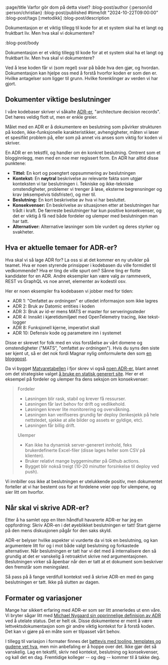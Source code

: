 :page/title Varfor gör dom på detta viset?
:blog-post/author {:person/id :person/christian}
:blog-post/published #time/ldt "2024-10-22T09:00:00"
:blog-post/tags [:metodikk]
:blog-post/description

Dokumentasjon er et viktig tillegg til kode for at et system skal ha et langt og
fruktbart liv. Men hva skal vi dokumentere?

:blog-post/body

Dokumentasjon er et viktig tillegg til kode for at et system skal ha et langt og
fruktbart liv. Men hva skal vi dokumentere?

Ved å lese koden får vi (som regel) svar på både hva den gjør, og hvordan.
Dokumentasjon kan hjelpe oss med å forstå hvorfor koden er som den er. Hvilke
antagelser som ligger til grunn. Hvilke forenklinger av verden vi har gjort.

## Dokumenter viktige beslutninger

I våre kodebaser skriver vi såkalte
[ADR-er](https://cognitect.com/blog/2011/11/15/documenting-architecture-decisions),
"architecture decision records". Det høres veldig flott ut, men er enkle greier.

Målet med en ADR er å dokumentere en beslutning som påvirker strukturen på
koden, ikke-funksjonelle karakteristikker, avhengigheter, måten vi løser et
spesifikt problem på, eller som på annet vis anses som viktig for koden vi
skriver.

En ADR er en tekstfil, og handler om én konkret beslutning. Omtrent som et
blogginnlegg, men med en noe mer regissert form. En ADR har alltid disse
punktene:

- **Tittel:** En kort og poengtert oppsummering av beslutningen
- **Kontekst:** En **nøytral** beskrivelse av relevante fakta som utgjør
  konteksten vi tar beslutningen i. Tekniske og ikke-tekniske omstendigheter,
  problemer vi trenger å løse, eksterne begrensninger og krav (eksempelvis
  tidsfrister), og mer til.
- **Beslutning:** En kort beskrivelse av hva vi har besluttet.
- **Konsekvenser:** En beskrivelse av situasjonen etter at beslutningen har trådt
  i kraft. De færreste beslutninger har kun positive konsekvenser, og det er
  viktig å få ned både fordeler og ulemper med beslutningen man har tatt.
- **Alternativer:** Alternative løsninger som ble vurdert og deres styrker og
  svakheter.

## Hva er aktuelle temaer for ADR-er?

Hva skal vi så lage ADR for? La oss si at det kommer en ny utvikler på teamet.
Hva er noen styrende prinsipper i kodebasen du ville formidlet til vedkommende?
Hva er ting de ville spurt om? Sånne ting er flotte kandidater for en ADR. Andre
eksempler kan være valg av rammeverk, REST vs GraphQL vs noe annet, elementer av
kodestil osv.

Her er noen eksempler fra kodebasen vi jobber med for tiden:

- ADR 1: "Omfattet av ordningen" er utledet informasjon som ikke lagres
- ADR 2: Bruk av Datomic entities i koden
- ADR 3: Bruk av id-er mens MATS er master for serveringssteder
- ADR 4: Innsikt i kjøretidsmiljøet med OpenTelemetry tracing, ikke tekst-logger
- ADR 8: Funksjonell kjerne, imperativt skall
- ADR 10: Defensiv kode og parametere inn i systemet

Disse er skrevet for folk med en viss forståelse av vårt domene og
omstendigheter ("MATS", "omfattet av ordningen"). Hvis du syns den siste ser
kjent ut, så er det nok fordi Magnar nylig omformulerte den som [en
bloggpost](/forsvar-mot-svartekunster/).

Da vi bygget [Matvaretabellen](https://matvaretabellen.no) i fjor skrev vi også
[noen
ADR-er](https://github.com/Mattilsynet/matvaretabellen-deux/blob/main/adr/),
blant annet om det strategiske valget [å bruke en statisk generert
site](https://github.com/Mattilsynet/matvaretabellen-deux/blob/main/adr/02-statisk-site.md).
Her er et eksempel på fordeler og ulemper fra dens seksjon om konsekvenser:

> Fordeler
> - Løsningen blir rask, stabil og krever få ressurser.
> - Løsningen får lavt behov for drift og vedlikehold.
> - Løsningen krever lite monitorering og overvåkning.
> - Løsningen kan verifiseres grundig før deploy (lenkesjekk på hele nettstedet,
>   sjekke at alle bilder og assets er gyldige, etc).
> - Løsningen får billig drift.
>
> Ulemper
>
> - Kan ikke ha dynamisk server-generert innhold, feks brukerdefinerte
>   Excel-filer (disse lages heller som CSV på klienten).
> - Bruker relativt mange byggeminutter på Github actions.
> - Bygget blir nokså treigt (10-20 minutter forsinkelse til deploy ved push).

Vi innbiller oss ikke at beslutningen er utelukkende positiv, men dokumentet
forteller at vi har bestemt oss for at fordelene veier opp for ulempene, og sier
litt om hvorfor.

## Når skal vi skrive ADR-er?

Etter å ha samlet opp en liten håndfull havarerte ADR-er har jeg en oppfordring:
Skriv ADR-en i det øyeblikket beslutningen er tatt! Start gjerne på den mens
diskusjonen pågår for den saks skyld.

ADR-er belyser hvilke aspekter vi vurderte da vi tok en beslutning, og kan
argumentere litt for og i mot både valgt beslutning og forkastede alternativer.
Når beslutningen er tatt har vi det med å internalisere den så grundig at det er
vanskelig å retroaktivt skrive ned argumentasjonen. Beslutningen virker så
åpenbar når den er tatt at et dokument som beskriver den fremstår som
meningsløst.

Så pass på å fange verdifull kontekst ved å skrive ADR-en med én gang
beslutningen er tatt. Ikke på slutten av dagen.

## Formater og variasjoner

Mange har sikkert erfaring med ADR-er som ser litt annerledes ut enn våre. Vi
bryter sågar litt med [Michael Nygaard sin opprinnelige definisjon av
ADR](https://cognitect.com/blog/2011/11/15/documenting-architecture-decisions)
ved å utelate status. Det er helt ok. Disse dokumentene er ment å være
lettvektsdokumentasjon som gir andre viktig kontekst for å forstå koden. Det
kan vi gjøre på en måte som er tilpasset vårt behov.

I tillegg til variasjon i formater finnes det [bøttevis med tooling, templates
og gudene vet
hva](https://github.com/joelparkerhenderson/architecture-decision-record), men
min anbefaling er å hoppe over det. Ikke gjør det så vanskelig. Lag en tekstfil,
skriv ned kontekst, beslutning og konsekvenser, og kall det en dag. Fremtidige
kolleger -- og deg -- kommer til å takke deg.
